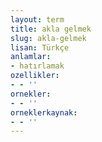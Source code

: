 ```yaml
---
layout: term
title: akla gelmek
slug: akla-gelmek
lisan: Türkçe
anlamlar:
- hatırlamak
ozellikler:
- - ''
ornekler:
- - ''
orneklerkaynak:
- - ''
---
```

